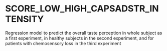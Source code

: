 # SCORE_LOW_HIGH_CAPSADSTR_INTENSITY
Regression model to predict the overall taste perception in whole subject as a first experiment, in healthy subjects in the second experiment, and for patients with chemosensory loss in the third experiment
